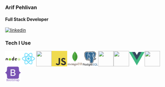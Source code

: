 
### Arif Pehlivan
#### Full Stack Developer

[<img src='https://cdn.jsdelivr.net/npm/simple-icons@3.0.1/icons/linkedin.svg' alt='linkedin' height='40'>](https://www.linkedin.com/in/arif-pehlivan-1a96a41b9/) 



### Tech I Use
<img align="left" src="https://raw.githubusercontent.com/devicons/devicon/master/icons/nodejs/nodejs-original-wordmark.svg" width="50" height="50">
<img align="left" src="https://raw.githubusercontent.com/github/explore/80688e429a7d4ef2fca1e82350fe8e3517d3494d/topics/react/react.png" width="50" height="50">
<img align="left" src="https://camo.githubusercontent.com/92ec9eb7eeab7db4f5919e3205918918c42e6772562afb4112a2909c1aaaa875/68747470733a2f2f6173736574732e76657263656c2e636f6d2f696d6167652f75706c6f61642f76313630373535343338352f7265706f7369746f726965732f6e6578742d6a732f6e6578742d6c6f676f2e706e67" width="50" height="50">

<img align="left" src="https://raw.githubusercontent.com/github/explore/80688e429a7d4ef2fca1e82350fe8e3517d3494d/topics/javascript/javascript.png" width="50" height="50">
<img align="left" src="https://raw.githubusercontent.com/devicons/devicon/master/icons/mongodb/mongodb-original-wordmark.svg" width="50" height="50">
<img align="left" src="https://raw.githubusercontent.com/devicons/devicon/master/icons/postgresql/postgresql-original-wordmark.svg" width="50" height="50">
<img align="left" src="https://avatars.githubusercontent.com/u/5429470?s=200&v=4" width="50" height="50">
<img align="left" src="https://github.com/rangav/thunder-client-support/blob/master/images/thunder-icon.png" width="50" height="50">
<img align="left" src="https://raw.githubusercontent.com/github/explore/80688e429a7d4ef2fca1e82350fe8e3517d3494d/topics/vue/vue.png" width="50" height="50">
<img align="left" src="https://avatars.githubusercontent.com/u/20269980?s=200&v=4" width="50" height="50">
<img align="left" src="https://raw.githubusercontent.com/devicons/devicon/master/icons/bootstrap/bootstrap-plain-wordmark.svg" width="50" height="50">




























